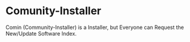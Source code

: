 # Comunity-Installer
Comin (Community-Installer) is a Installer, but Everyone can Request the New/Update Software Index.
